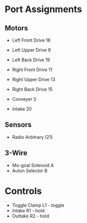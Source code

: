 # Port Assignments

## Motors

- Left Front Drive  18
- Left Upper Drive  9
- Left Back Drive   19
- Right Front Drive 11
- Right Upper Drive 13
- Right Back Drive  15

- Conveyer          5
- Intake            20

## Sensors

- Radio             Arbitrary (21)

## 3-Wire

- Mo-goal Solenoid  A
- Auton Selector    B

# Controls

- Toggle Clamp      L1 - toggle
- Intake            R1 - hold
- Outtake           R2 - hold